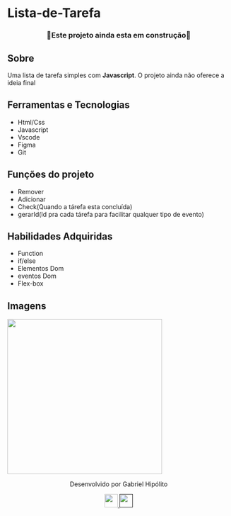 # Lista-de-Tarefa

<div align="center">
  <h3>🚧Este projeto ainda esta em construção🚧</h3>
</div>


## Sobre
  Uma lista de tarefa simples com **Javascript**.
  O projeto ainda não oferece a ideia final
  
## Ferramentas e Tecnologias
  * Html/Css
  * Javascript
  * Vscode
  * Figma
  * Git



  
## Funções do projeto
  * Remover
  * Adicionar
  * Check(Quando a tárefa esta concluída)
  * gerarId(Id pra cada tárefa para facilitar qualquer tipo de evento)

## Habilidades Adquiridas
  * Function
  * if/else
  * Elementos Dom
  * eventos Dom
  * Flex-box

## Imagens
  <img width="350" src="https://user-images.githubusercontent.com/82614854/154806088-9418667d-c673-4250-81ae-f150625f74a3.png"/>
  
  <div height='0' align="center">
    <p>Desenvolvido por Gabriel Hipólito</p> 
      <a href='google.com.br'>
        <img width='30' src="https://user-images.githubusercontent.com/82614854/154808367-54998179-3842-4413-a713-dcf0cbbeb51a.png"/>
     </a>
     <a left="200" href=''>
        <img width='30' src="https://user-images.githubusercontent.com/82614854/154808606-58715ed6-6ec5-4841-8593-77f12e598970.png"/>
     </a>
  </div>
  
   
 
  
  
 
